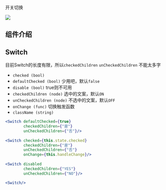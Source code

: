 开关切换

![](http://7xlnio.com1.z0.glb.clouddn.com/16-8-1/3206163.jpg)

## 组件介绍

## Switch

目前Switch的长度有限，所以`checkedChildren` `unCheckedChildren` 不能太多字

- `checked (bool)`
- `defaultChecked (bool)` 少用吧，默认`false`
- `disable (bool)` true则不可用
- `checkedChildren (node)` 选中的文案，默认`ON`
- `unCheckedChildren (node)` 不选中的文案，默认`OFF`
- `onChange (func)` 切换触发函数
- `className (string)` 

```jsx
<Switch defaultChecked={true}
        checkedChildren={"是"}
        unCheckedChildren={"否"}/>
        
<Switch checked={this.state.checked}
        checkedChildren={"是"}
        unCheckedChildren={"否"}
        onChange={this.handleChange}/>
        
<Switch disabled
        checkedChildren={"YES"}
        unCheckedChildren={"NO"}/>

<Switch/>
```